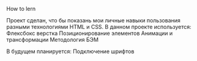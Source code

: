 How to lern 

Проект сделан, что бы показань мои личные навыки пользования разными технологиями HTML и CSS.
В данном проекте используется:
  Флексбокс верстка
  Позиционирование элементов
  Анимации и трансформации 
  Методология БЭМ
  
В будущем планируется:
  Подключение шрифтов
